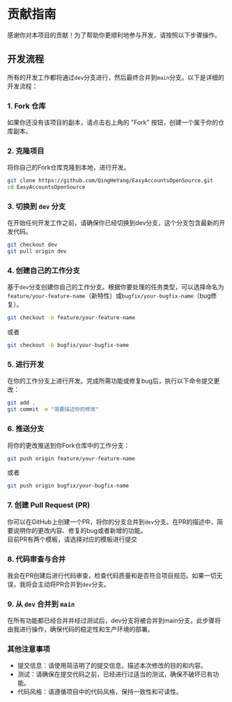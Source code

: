 # 贡献指南

感谢你对本项目的贡献！为了帮助你更顺利地参与开发，请按照以下步骤操作。

## 开发流程

所有的开发工作都将通过`dev`分支进行，然后最终合并到`main`分支。以下是详细的开发流程：

### 1. **Fork 仓库**
   如果你还没有该项目的副本，请点击右上角的 "Fork" 按钮，创建一个属于你的仓库副本。

### 2. **克隆项目**
   将你自己的Fork仓库克隆到本地，进行开发。
```bash
git clone https://github.com/QingHeYang/EasyAccountsOpenSource.git
cd EasyAccountsOpenSource
```

### 3. 切换到 `dev` 分支
在开始任何开发工作之前，请确保你已经切换到dev分支，这个分支包含最新的开发代码。  
```bash
git checkout dev
git pull origin dev
```

### 4. 创建自己的工作分支
基于`dev`分支创建你自己的工作分支。根据你要处理的任务类型，可以选择命名为`feature/your-feature-name`（新特性）或`bugfix/your-bugfix-name`（bug修复）。  
```bash
git checkout -b feature/your-feature-name
```
或者
```bash
git checkout -b bugfix/your-bugfix-name
```

### 5. 进行开发
在你的工作分支上进行开发。完成所需功能或修复bug后，执行以下命令提交更改：  
```bash
git add .
git commit -m "简要描述你的修改"
```

### 6. 推送分支
将你的更改推送到你Fork仓库中的工作分支：
```bash
git push origin feature/your-feature-name
```
或者
```bash
git push origin bugfix/your-bugfix-name
```

### 7. 创建 Pull Request (PR)
你可以在GitHub上创建一个PR，将你的分支合并到`dev`分支。在PR的描述中，简要说明你的更改内容、修复的bug或者新增的功能。  
目前PR有两个模板，请选择对应的模板进行提交  

### 8. 代码审查与合并
我会在PR创建后进行代码审查，检查代码质量和是否符合项目规范。如果一切无误，我将会主动将PR合并到`dev`分支。  

### 9. 从 `dev` 合并到 `main`
在所有功能都已经合并并经过测试后，dev分支将被合并到main分支。此步骤将由我进行操作，确保代码的稳定性和生产环境的部署。

### 其他注意事项
- 提交信息：请使用简洁明了的提交信息，描述本次修改的目的和内容。
- 测试：请确保在提交代码之前，已经进行过适当的测试，确保不破坏已有功能。
- 代码风格：请遵循项目中的代码风格，保持一致性和可读性。
